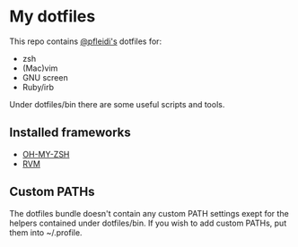 # My dotfiles

This repo contains [@pfleidi's](http://github.com/pfleidi) dotfiles for:

- zsh
- (Mac)vim
- GNU screen
- Ruby/irb

Under dotfiles/bin there are some useful scripts and tools.

## Installed frameworks

- [OH-MY-ZSH](https://github.com/robbyrussell/oh-my-zsh)
- [RVM](http://beginrescueend.com/rvm/)

## Custom PATHs

The dotfiles bundle doesn't contain any custom PATH settings exept for the helpers contained under dotfiles/bin. If you wish to add custom PATHs, put them into ~/.profile.
